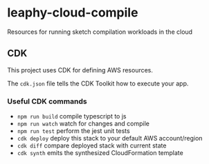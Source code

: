 # leaphy-cloud-compile
Resources for running sketch compilation workloads in the cloud

## CDK
This project uses CDK for defining AWS resources. 

The `cdk.json` file tells the CDK Toolkit how to execute your app.

### Useful CDK commands

 * `npm run build`   compile typescript to js
 * `npm run watch`   watch for changes and compile
 * `npm run test`    perform the jest unit tests
 * `cdk deploy`      deploy this stack to your default AWS account/region
 * `cdk diff`        compare deployed stack with current state
 * `cdk synth`       emits the synthesized CloudFormation template
